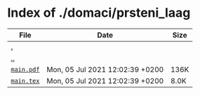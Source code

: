 # Index of ./domaci/prsteni_laag

File | Date | Size
--- | --- | ---
[.](.) | |
[..](..) | |
[`main.pdf`](main.pdf) | Mon, 05 Jul 2021 12:02:39 +0200 | 136K
[`main.tex`](main.tex) | Mon, 05 Jul 2021 12:02:39 +0200 | 8.0K
